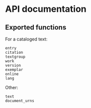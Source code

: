 # API documentation


## Exported functions

For a cataloged text:

```@docs
entry
citation
textgroup
work
version
exemplar
online
lang
```

Other:

```@docs
text
document_urns
```